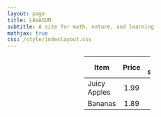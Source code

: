 ```yaml
---
layout: page
title: LAVASUM
subtitle: A site for math, nature, and learning
mathjax: true
css: /style/indexlayout.css
---
```


<div style="margin-left: auto;
            margin-right: auto;
            width: 30%">

| Item         | Price | # In stock |
|--------------|:-----:|-----------:|
| Juicy Apples |  1.99 |        739 |
| Bananas      |  1.89 |          6 |

</div>
